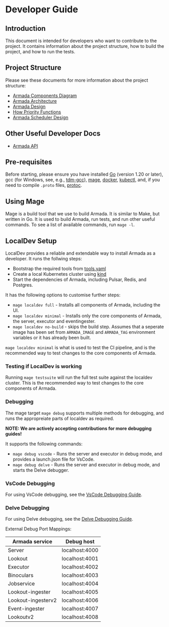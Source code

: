 # Developer Guide

## Introduction

This document is intended for developers who want to contribute to the project. It contains information about the project structure, how to build the project, and how to run the tests.

## Project Structure

Please see these documents for more information about the project structure:

* [Armada Components Diagram](./design/relationships_diagram.md)
* [Armada Architecture](./design/architecture.md)
* [Armada Design](./design/design.md)
* [How Priority Functions](./design/priority.md)
* [Armada Scheduler Design](./design/scheduler.md)

## Other Useful Developer Docs

* [Armada API](./developer/api.md)

## Pre-requisites

Before starting, please ensure you have installed [Go](https://go.dev/doc/install) (version 1.20 or later), gcc (for Windows, see, e.g., [tdm-gcc](https://jmeubank.github.io/tdm-gcc/)), [mage](https://magefile.org/), [docker](https://docs.docker.com/get-docker/), [kubectl](https://kubernetes.io/docs/tasks/tools/#kubectl), and, if you need to compile `.proto` files, [protoc](https://github.com/protocolbuffers/protobuf/releases).

## Using Mage

Mage is a build tool that we use to build Armada. It is similar to Make, but written in Go. It is used to build Armada, run tests, and run other useful commands. To see a list of available commands, run `mage -l`.

## LocalDev Setup

LocalDev provides a reliable and extendable way to install Armada as a developer. It runs the follwing steps:

* Bootstrap the required tools from [tools.yaml](../tools.yaml)
* Create a local Kubernetes cluster using [kind](https://kind.sigs.k8s.io/)
* Start the dependencies of Armada, including Pulsar, Redis, and Postgres.

It has the following options to customise further steps:

* `mage localdev full` - Installs all components of Armada, including the UI.
* `mage localdev minimal` - Installs only the core components of Armada, the server, executor and eventingester.
* `mage localdev no-build` - skips the build step. Assumes that a seperate image has been set from `ARMADA_IMAGE` and `ARMADA_TAG` environment variables or it has already been built.

`mage localdev minimal` is what is used to test the CI pipeline, and is the recommended way to test changes to the core components of Armada.

### Testing if LocalDev is working

Running `mage testsuite` will run the full test suite against the localdev cluster. This is the recommended way to test changes to the core components of Armada.

### Debugging

The mage target `mage debug` supports multiple methods for debugging, and runs the appropreiate parts of localdev as required.

**NOTE: We are actively accepting contributions for more debugging guides!**

It supports the following commands:

* `mage debug vscode` - Runs the server and executor in debug mode, and provides a launch.json file for VsCode.
* `mage debug delve` - Runs the server and executor in debug mode, and starts the Delve debugger.

### VsCode Debugging

For using VsCode debugging, see the [VsCode Debugging Guide](./debugging/vscode.md).

### Delve Debugging

For using Delve debugging, see the [Delve Debugging Guide](./debugging/delve.md).

External Debug Port Mappings:

|Armada service     |Debug host    |
|-------------------|--------------|
|Server             |localhost:4000|
|Lookout            |localhost:4001|
|Executor           |localhost:4002|
|Binoculars         |localhost:4003|
|Jobservice         |localhost:4004|
|Lookout-ingester   |localhost:4005|
|Lookout-ingesterv2 |localhost:4006|
|Event-ingester     |localhost:4007|
|Lookoutv2          |localhost:4008|